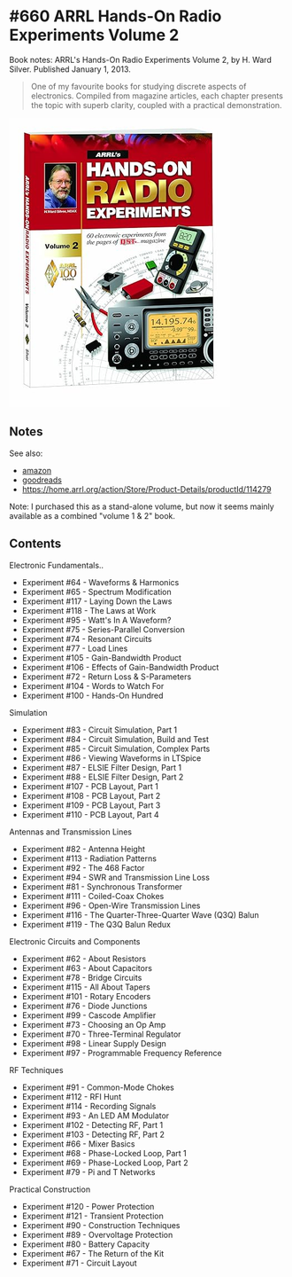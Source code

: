 # #660 ARRL Hands-On Radio Experiments Volume 2

Book notes: ARRL's Hands-On Radio Experiments Volume 2, by H. Ward Silver. Published January 1, 2013.

> One of my favourite books for studying discrete aspects of electronics.
> Compiled from magazine articles, each chapter presents the topic with superb clarity,
> coupled with a practical demonstration.

[![Build](./assets/arrl-hands-on-radio-experiments-vol2_build.jpg?raw=true)](https://amzn.to/3DDhZZY)

## Notes

See also:

* [amazon](https://amzn.to/3DDhZZY)
* [goodreads](https://www.goodreads.com/book/show/40198290-arrl-s-hands-on-radio-experiments-volume-2)
* <https://home.arrl.org/action/Store/Product-Details/productId/114279>

Note: I purchased this as a stand-alone volume, but now it seems mainly available as a combined "volume 1 & 2" book.

## Contents

Electronic Fundamentals..

* Experiment #64 - Waveforms & Harmonics
* Experiment #65 - Spectrum Modification
* Experiment #117 - Laying Down the Laws
* Experiment #118 - The Laws at Work
* Experiment #95 - Watt's In A Waveform?
* Experiment #75 - Series-Parallel Conversion
* Experiment #74 - Resonant Circuits
* Experiment #77 - Load Lines
* Experiment #105 - Gain-Bandwidth Product
* Experiment #106 - Effects of Gain-Bandwidth Product
* Experiment #72 - Return Loss & S-Parameters
* Experiment #104 - Words to Watch For
* Experiment #100 - Hands-On Hundred

Simulation

* Experiment #83 - Circuit Simulation, Part 1
* Experiment #84 - Circuit Simulation, Build and Test
* Experiment #85 - Circuit Simulation, Complex Parts
* Experiment #86 - Viewing Waveforms in LTSpice
* Experiment #87 - ELSIE Filter Design, Part 1
* Experiment #88 - ELSIE Filter Design, Part 2
* Experiment #107 - PCB Layout, Part 1
* Experiment #108 - PCB Layout, Part 2
* Experiment #109 - PCB Layout, Part 3
* Experiment #110 - PCB Layout, Part 4

Antennas and Transmission Lines

* Experiment #82 - Antenna Height
* Experiment #113 - Radiation Patterns
* Experiment #92 - The 468 Factor
* Experiment #94 - SWR and Transmission Line Loss
* Experiment #81 - Synchronous Transformer
* Experiment #111 - Coiled-Coax Chokes
* Experiment #96 - Open-Wire Transmission Lines
* Experiment #116 - The Quarter-Three-Quarter Wave (Q3Q) Balun
* Experiment #119 - The Q3Q Balun Redux

Electronic Circuits and Components

* Experiment #62 - About Resistors
* Experiment #63 - About Capacitors
* Experiment #78 - Bridge Circuits
* Experiment #115 - All About Tapers
* Experiment #101 - Rotary Encoders
* Experiment #76 - Diode Junctions
* Experiment #99 - Cascode Amplifier
* Experiment #73 - Choosing an Op Amp
* Experiment #70 - Three-Terminal Regulator
* Experiment #98 - Linear Supply Design
* Experiment #97 - Programmable Frequency Reference

RF Techniques

* Experiment #91 - Common-Mode Chokes
* Experiment #112 - RFI Hunt
* Experiment #114 - Recording Signals
* Experiment #93 - An LED AM Modulator
* Experiment #102 - Detecting RF, Part 1
* Experiment #103 - Detecting RF, Part 2
* Experiment #66 - Mixer Basics
* Experiment #68 - Phase-Locked Loop, Part 1
* Experiment #69 - Phase-Locked Loop, Part 2
* Experiment #79 - Pi and T Networks

Practical Construction

* Experiment #120 - Power Protection
* Experiment #121 - Transient Protection
* Experiment #90 - Construction Techniques
* Experiment #89 - Overvoltage Protection
* Experiment #80 - Battery Capacity
* Experiment #67 - The Return of the Kit
* Experiment #71 - Circuit Layout
